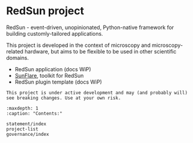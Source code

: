 # RedSun project

RedSun - event-driven, unopinionated, Python-native framework for building customly-tailored applications.

This project is developed in the context of microscopy and microscopy-related hardware, but aims to be flexible to be used in other scientific domains.

- RedSun application (docs WiP)
- [SunFlare], toolkit for RedSun
- RedSun plugin template (docs WiP)

```{warning}
This project is under active development and may (and probably will) see breaking changes. Use at your own risk.
```

```{toctree}
:maxdepth: 1
:caption: "Contents:"

statement/index
project-list
governance/index
```

[Sunflare]: https://redsun-acquisition.github.io/sunflare/
